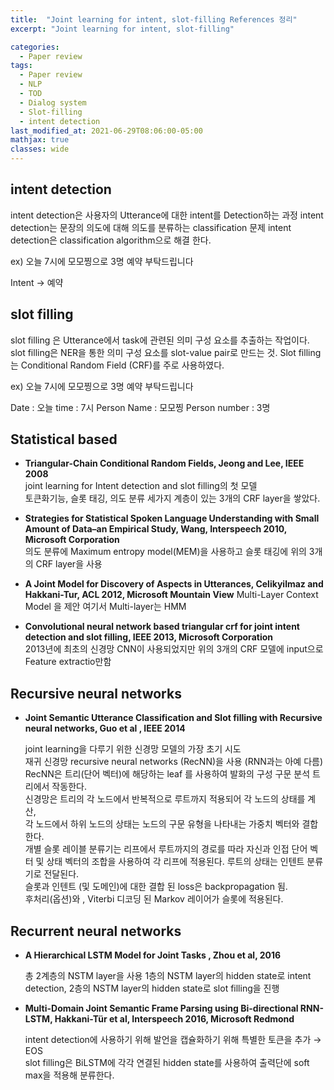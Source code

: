 ```yaml
---
title:  "Joint learning for intent, slot-filling References 정리"
excerpt: "Joint learning for intent, slot-filling"

categories:
  - Paper review
tags:
  - Paper review
  - NLP
  - TOD
  - Dialog system
  - Slot-filling
  - intent detection
last_modified_at: 2021-06-29T08:06:00-05:00
mathjax: true
classes: wide
---
```




## **intent detection**
intent detection은 사용자의 Utterance에 대한 intent를 Detection하는 과정
intent detection는 문장의 의도에 대해 의도를 분류하는 classification 문제
intent detection은 classification algorithm으로 해결 한다.

ex) 오늘 7시에 모모찡으로 3명 예약 부탁드립니다

Intent -> 예약  

## **slot filling**
slot filling 은 Utterance에서 task에 관련된 의미 구성 요소를 추출하는 작업이다.
slot filling은 NER을 통한 의미 구성 요소를 slot-value pair로 만드는 것.
Slot filling는 Conditional Random Field (CRF)를 주로 사용하였다. 

ex) 오늘 7시에 모모찡으로 3명 예약 부탁드립니다

Date : 오늘         time : 7시         Person Name : 모모찡       Person number : 3명

## **Statistical based**
-  **Triangular-Chain Conditional Random Fields, Jeong and Lee, IEEE 2008**  
joint learning for Intent detection and slot filling의 첫 모델    
토큰화기능, 슬롯 태깅, 의도 분류 세가지 계층이 있는 3개의 CRF layer을 쌓았다. 

-  **Strategies for Statistical Spoken Language Understanding with Small Amount of Data–an Empirical Study, Wang, Interspeech 2010, Microsoft Corporation**   
의도 분류에 Maximum entropy model(MEM)을 사용하고 슬롯 태깅에 위의 3개의 CRF layer을 사용

-  **A Joint Model for Discovery of Aspects in Utterances, Celikyilmaz and Hakkani-Tur, ACL 2012, Microsoft Mountain View** 
Multi-Layer Context Model 을 제안 여기서 Multi-layer는 HMM

-  **Convolutional neural network based triangular crf for joint intent detection and slot filling, IEEE 2013, Microsoft Corporation**  
  2013년에 최초의 신경망 CNN이 사용되었지만 위의 3개의 CRF 모델에 input으로 Feature extractio만함

## **Recursive neural networks**

- **Joint Semantic Utterance Classification and Slot filling with Recursive neural networks, Guo et al , IEEE 2014**

  joint learning을 다루기 위한 신경망 모델의 가장 초기 시도   
재귀 신경망 recursive neural networks (RecNN)을 사용 (RNN과는 아예 다름)  
RecNN은 트리(단어 벡터)에 해당하는 leaf 를 사용하여 발화의 구성 구문 분석 트리에서 작동한다.    
신경망은 트리의 각 노드에서 반복적으로 루트까지 적용되어 각 노드의 상태를 계산,   
각 노드에서 하위 노드의 상태는 노드의 구문 유형을 나타내는 가중치 벡터와 결합한다.   
개별 슬롯 레이블 분류기는 리프에서 루트까지의 경로를 따라 자신과 인접 단어 벡터 및 상태 벡터의 조합을 사용하여 각 리프에 적용된다. 
루트의 상태는 인텐트 분류기로 전달된다.   
슬롯과 인텐트 (및 도메인)에 대한 결합 된 loss은 backpropagation 됨.   
후처리(옵션)와 , Viterbi 디코딩 된 Markov 레이어가 슬롯에 적용된다.   

## **Recurrent neural networks**

- **A Hierarchical LSTM Model for Joint Tasks , Zhou et al, 2016**

  총 2계층의 NSTM layer을 사용 1층의 NSTM layer의 hidden state로 intent detection, 2층의 NSTM layer의 hidden state로 slot filling을 진행


- **Multi-Domain Joint Semantic Frame Parsing using Bi-directional RNN-LSTM, Hakkani-Tür et al, Interspeech 2016, Microsoft Redmond**

  intent detection에 사용하기 위해 발언을 캡슐화하기 위해 특별한 토큰을 추가 → EOS   
slot filling은 BiLSTM에 각각 연결된 hidden state를 사용하여 출력단에 soft max을 적용해 분류한다.










